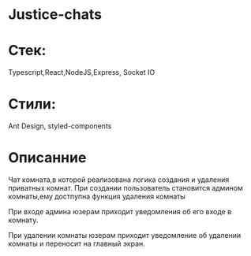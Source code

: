 # Justice-chats

# Cтек:
Typescript,React,NodeJS,Express, Socket IO 
# Стили: 
Ant Design, styled-components
# Описанние
Чат комната,в которой реализована логика создания и удаления приватных комнат.
При создании пользователь становится админом комнаты,ему достпупна функция удаления комнаты

При входе админа юзерам приходит уведомления об его входе в комнату.

При удалении комнаты юзерам приходит уведомление об удалении комнаты и переносит на главный экран.

